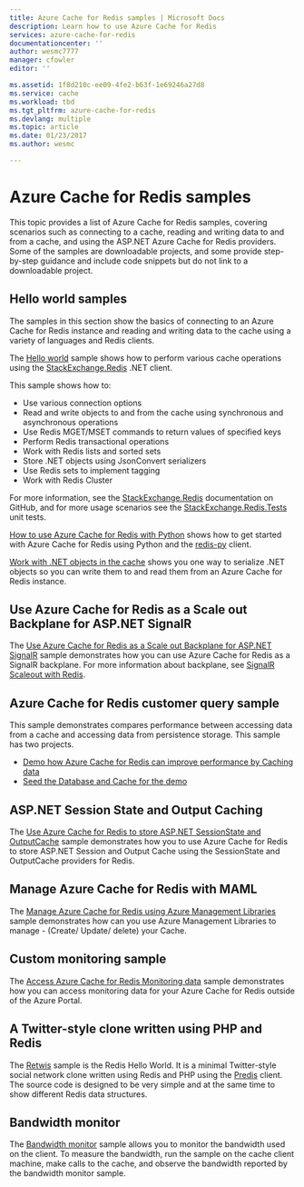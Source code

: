 ```yaml
---
title: Azure Cache for Redis samples | Microsoft Docs
description: Learn how to use Azure Cache for Redis
services: azure-cache-for-redis
documentationcenter: ''
author: wesmc7777
manager: cfowler
editor: ''

ms.assetid: 1f8d210c-ee09-4fe2-b63f-1e69246a27d8
ms.service: cache
ms.workload: tbd
ms.tgt_pltfrm: azure-cache-for-redis
ms.devlang: multiple
ms.topic: article
ms.date: 01/23/2017
ms.author: wesmc

---
```

# Azure Cache for Redis samples
This topic provides a list of Azure Cache for Redis samples, covering scenarios such as connecting to a cache, reading and writing data to and from a cache, and using the ASP.NET Azure Cache for Redis providers. Some of the samples are downloadable projects, and some provide step-by-step guidance and include code snippets but do not link to a downloadable project.

## Hello world samples
The samples in this section show the basics of connecting to an Azure Cache for Redis instance and reading and writing data to the cache using a variety of languages and Redis clients.

The [Hello world](https://github.com/rustd/RedisSamples/tree/master/HelloWorld) sample shows how to perform various cache operations using the [StackExchange.Redis](https://github.com/StackExchange/StackExchange.Redis) .NET client.

This sample shows how to:

* Use various connection options
* Read and write objects to and from the cache using synchronous and asynchronous operations
* Use Redis MGET/MSET commands to return values of specified keys
* Perform Redis transactional operations
* Work with Redis lists and sorted sets
* Store .NET objects using JsonConvert serializers
* Use Redis sets to implement tagging
* Work with Redis Cluster

For more information, see the [StackExchange.Redis](https://github.com/StackExchange/StackExchange.Redis) documentation on GitHub, and for more usage scenarios see the [StackExchange.Redis.Tests](https://github.com/StackExchange/StackExchange.Redis/tree/master/tests) unit tests.

[How to use Azure Cache for Redis with Python](cache-python-get-started.md) shows how to get started with Azure Cache for Redis using Python and the [redis-py](https://github.com/andymccurdy/redis-py) client.

[Work with .NET objects in the cache](cache-dotnet-how-to-use-azure-redis-cache.md#work-with-net-objects-in-the-cache) shows you one way to serialize .NET objects so you can write them to and read them from an Azure Cache for Redis instance. 

## Use Azure Cache for Redis as a Scale out Backplane for ASP.NET SignalR
The [Use Azure Cache for Redis as a Scale out Backplane for ASP.NET SignalR](https://github.com/rustd/RedisSamples/tree/master/RedisAsSignalRBackplane) sample demonstrates how you can use Azure Cache for Redis as a SignalR backplane. For more information about backplane, see [SignalR Scaleout with Redis](http://www.asp.net/signalr/overview/performance/scaleout-with-redis).

## Azure Cache for Redis customer query sample
This sample demonstrates compares performance between accessing data from a cache and accessing data from persistence storage. This sample has two projects.

* [Demo how Azure Cache for Redis can improve performance by Caching data](https://github.com/rustd/RedisSamples/tree/master/RedisCacheCustomerQuerySample)
* [Seed the Database and Cache for the demo](https://github.com/rustd/RedisSamples/tree/master/SeedCacheForCustomerQuerySample)

## ASP.NET Session State and Output Caching
The [Use Azure Cache for Redis to store ASP.NET SessionState and OutputCache](https://github.com/rustd/RedisSamples/tree/master/SessionState_OutputCaching) sample demonstrates how you to use Azure Cache for Redis to store ASP.NET Session and Output Cache using the SessionState and OutputCache providers for Redis.

## Manage Azure Cache for Redis with MAML
The [Manage Azure Cache for Redis using Azure Management Libraries](https://github.com/rustd/RedisSamples/tree/master/ManageCacheUsingMAML) sample demonstrates how can you use Azure Management Libraries to manage - (Create/ Update/ delete) your Cache. 

## Custom monitoring sample
The [Access Azure Cache for Redis Monitoring data](https://github.com/rustd/RedisSamples/tree/master/CustomMonitoring) sample demonstrates how you can access monitoring data for your Azure Cache for Redis outside of the Azure Portal.

## A Twitter-style clone written using PHP and Redis
The [Retwis](https://github.com/SyntaxC4-MSFT/retwis) sample is the Redis Hello World. It is a minimal Twitter-style social network clone written using Redis and PHP using the [Predis](https://github.com/nrk/predis) client. The source code is designed to be very simple and at the same time to show different Redis data structures.

## Bandwidth monitor
The [Bandwidth monitor](https://github.com/JonCole/SampleCode/tree/master/BandWidthMonitor) sample allows you to monitor the bandwidth used on the client. To measure the bandwidth, run the sample on the cache client machine, make calls to the cache, and observe the bandwidth reported by the bandwidth monitor sample.

